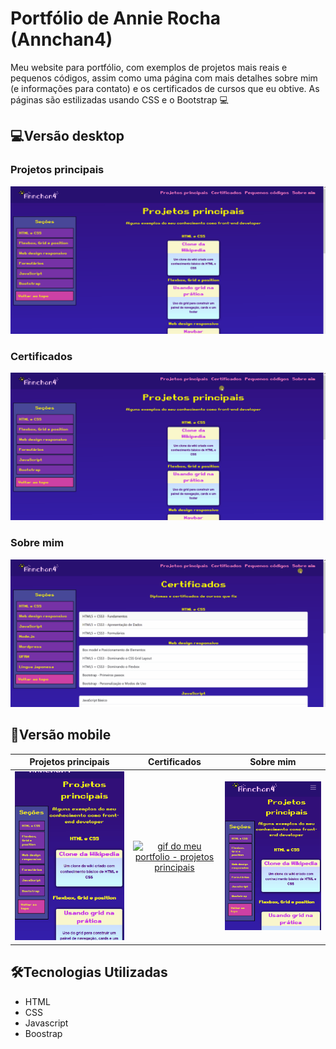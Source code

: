 # Portfólio de Annie Rocha (Annchan4) 
Meu website para portfólio, com exemplos de projetos mais reais e pequenos códigos, assim como uma página com mais detalhes sobre mim (e informações para contato)  e os certificados de cursos que eu obtive. As páginas são estilizadas usando CSS e o Bootstrap 💻

## 💻Versão desktop
### Projetos principais
[<img src="gifs/Portfolio1.gif" alt="gif do meu portfolio - projetos principais">](https://www.annchan4.com/)
### Certificados
[<img src="gifs/Portfolio2.gif" alt="gif do meu portfolio - projetos principais">](https://www.annchan4.com/)
### Sobre mim
[<img src="gifs/Portfolio3.gif" alt="gif do meu portfolio - projetos principais">](https://www.annchan4.com/)

## 📱Versão mobile
Projetos principais|Certificados|Sobre mim
:-------------------------:|:-------------------------:|:-------------------------:
[<img src="gifs/portfolio_mobile1.gif" alt="gif do meu portfolio - projetos principais">](https://www.annchan4.com/)|[<img src="gifs/portfolio_mobile2.gif" alt="gif do meu portfolio - projetos principais">](https://www.annchan4.com/)|[<img src="gifs/portfolio_mobile3.gif" alt="gif do meu portfolio - projetos principais">](https://www.annchan4.com/)


## 🛠Tecnologias Utilizadas
- HTML
- CSS
- Javascript
- Boostrap

